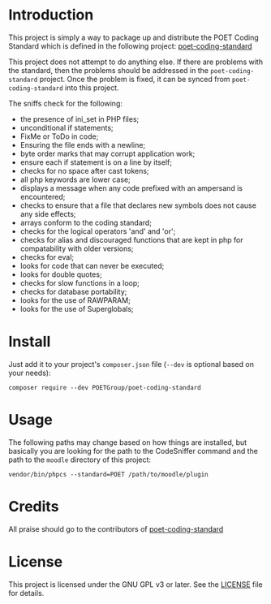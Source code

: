 # Introduction

This project is simply a way to package up and distribute the POET Coding Standard which is defined in the
following project: [poet-coding-standard](https://github.com/POETGroup/poet-coding-standard)

This project does not attempt to do anything else.  If there are problems with the standard, then the problems should
be addressed in the `poet-coding-standard` project.  Once the problem is fixed, it can be synced from
`poet-coding-standard` into this project.

The sniffs check for the following:
 - the presence of ini_set in PHP files;
 - unconditional if statements;
 - FixMe or ToDo in code;
 - Ensuring the file ends with a newline;
 - byte order marks that may corrupt application work;
 - ensure each if statement is on a line by itself;
 - checks for no space after cast tokens;
 - all php keywords are lower case;
 - displays a message when any code prefixed with an ampersand is encountered;
 - checks to ensure that a file that declares new symbols does not cause any side effects;
 - arrays conform to the coding standard;
 - checks for the logical operators 'and' and 'or';
 - checks for alias and discouraged functions that are kept in php for compatability with older versions;
 - checks for eval;
 - looks for code that can never be executed;
 - looks for double quotes;
 - checks for slow functions in a loop;
 - checks for database portability;
 - looks for the use of RAWPARAM;
 - looks for the use of Superglobals;




# Install

Just add it to your project's `composer.json` file (`--dev` is optional based on your needs):

```
composer require --dev POETGroup/poet-coding-standard
```

# Usage

The following paths may change based on how things are installed, but basically you are looking for the path to
the CodeSniffer command and the path to the `moodle` directory of this project: 

```
vendor/bin/phpcs --standard=POET /path/to/moodle/plugin
```

# Credits

All praise should go to the contributors of
[poet-coding-standard](https://github.com/POETGroup/poet-coding-standard)

# License

This project is licensed under the GNU GPL v3 or later.  See the [LICENSE](LICENSE) file for details.
